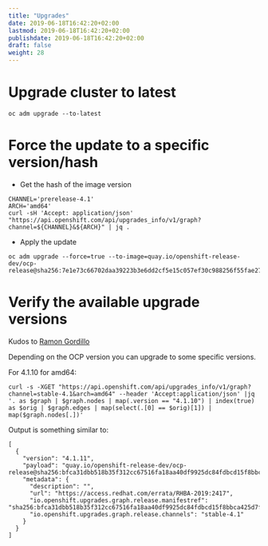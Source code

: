 ```yaml
---
title: "Upgrades"
date: 2019-06-18T16:42:20+02:00
lastmod: 2019-06-18T16:42:20+02:00
publishdate: 2019-06-18T16:42:20+02:00
draft: false
weight: 28
---
```


# Upgrade cluster to latest

```
oc adm upgrade --to-latest
```

# Force the update to a specific version/hash

* Get the hash of the image version

```
CHANNEL='prerelease-4.1'
ARCH='amd64'
curl -sH 'Accept: application/json' "https://api.openshift.com/api/upgrades_info/v1/graph?channel=${CHANNEL}&${ARCH}" | jq .
```

* Apply the update

```
oc adm upgrade --force=true --to-image=quay.io/openshift-release-dev/ocp-release@sha256:7e1e73c66702daa39223b3e6dd2cf5e15c057ef30c988256f55fae27448c3b01
```

# Verify the available upgrade versions

Kudos to [Ramon Gordillo](https://github.com/rgordill)

Depending on the OCP version you can upgrade to some specific versions.

For 4.1.10 for amd64:

```
curl -s -XGET "https://api.openshift.com/api/upgrades_info/v1/graph?channel=stable-4.1&arch=amd64" --header 'Accept:application/json' |jq '. as $graph | $graph.nodes | map(.version == "4.1.10") | index(true) as $orig | $graph.edges | map(select(.[0] == $orig)[1]) | map($graph.nodes[.])'
```

Output is something similar to:

```
[
  {
    "version": "4.1.11",
    "payload": "quay.io/openshift-release-dev/ocp-release@sha256:bfca31dbb518b35f312cc67516fa18aa40df9925dc84fdbcd15f8bbca425d7ff",
    "metadata": {
      "description": "",
      "url": "https://access.redhat.com/errata/RHBA-2019:2417",
      "io.openshift.upgrades.graph.release.manifestref": "sha256:bfca31dbb518b35f312cc67516fa18aa40df9925dc84fdbcd15f8bbca425d7ff",
      "io.openshift.upgrades.graph.release.channels": "stable-4.1"
    }
  }
]

```
